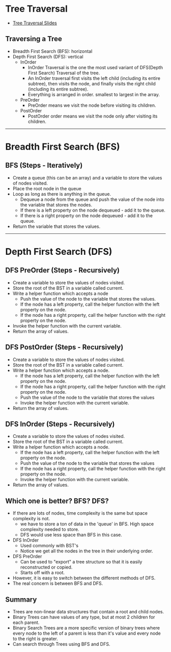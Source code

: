 # Tree Traversal

- [Tree Traversal Slides](https://cs.slides.com/d/SAf3EIc/live#/40)

## Traversing a Tree

- Breadth First Search (BFS): horizontal
- Depth First Search (DFS): vertical
  - InOrder
    - InOrder Traversal is the one the most used variant of DFS(Depth First Search) Traversal of the tree.
    - An InOrder traversal first visits the left child (including its entire subtree), then visits the node, and finally visits the right child (including its entire subtree).
    - Everything is arranged in order. smallest to largest in the array.
  - PreOrder
    - PreOrder means we visit the node before visiting its children. 
  - PostOrder
    - PostOrder order means we visit the node only after visiting its children.

---

# Breadth First Search (BFS)

## BFS (Steps - Iteratively)

- Create a queue (this can be an array) and a variable to store the values of nodes visited.
- Place the root node in the queue
- Loop as long as there is anything in the queue.
  - Dequeue a node from the queue and push the value of the node into the variable that stores the nodes.
  - If there is a left property on the node dequeued - add it to the queue.
  - If there is a right property on the node dequeued - add it to the queue.
- Return the variable that stores the values.

---

# Depth First Search (DFS)

## DFS PreOrder (Steps - Recursively)

- Create a variable to store the values of nodes visited.
- Store the root of the BST in a variable called current.
- Write a helper function which accepts a node
  - Push the value of the node to the variable that stores the values.
  - If the node has a left property, call the helper function with the left property on the node.
  - If the node has a right property, call the helper function with the right property on the node.
- Invoke the helper function with the current variable.
- Return the array of values.

## DFS PostOrder (Steps - Recursively)

- Create a variable to store the values of nodes visited.
- Store the root of the BST in a variable called current.
- Write a helper function which accepts a node.
  - If the node has a left property, call the helper function with the left property on the node.
  - If the node has a right property, call the helper function with the right property on the node.
  - Push the value of the node to the variable that stores the values
  - Invoke the helper function with the current variable.
- Return the array of values.

## DFS InOrder (Steps - Recursively)

- Create a variable to store the values of nodes visited.
- Store the root of the BST in a variable called current.
- Write a helper function which accepts a node.
  - If the node has a left property, call the helper function with the left property on the node.
  - Push the value of the node to the variable that stores the values
  - If the node has a right property, call the helper function with the right property on the node.
  - Invoke the helper function with the current variable.
- Return the array of values.

## Which one is better? BFS? DFS?

- If there are lots of nodes, time complexity is the same but space complexity is not.
    - we have to store a ton of data in the 'queue' in BFS. High space complexity needed to store.
    - DFS would use less space than BFS in this case.
- DFS InOrder
    - Used commonly with BST's
    - Notice we get all the nodes in the tree in their underlying order.
- DFS PreOrder
    - Can be used to "export" a tree structure so that it is easily reconstructed or copied.
    - Starts off with a root.
- However, it is easy to switch between the different methods of DFS.
- The real concern is between BFS and DFS.

## Summary

- Trees are non-linear data structures that contain a root and child nodes.
- Binary Trees can have values of any type, but at most 2 children for each parent.
- Binary Search Trees are a more specific version of binary trees where every node to the left of a parent is less than it's value and every node to the right is greater.
- Can search through Trees using BFS and DFS.


